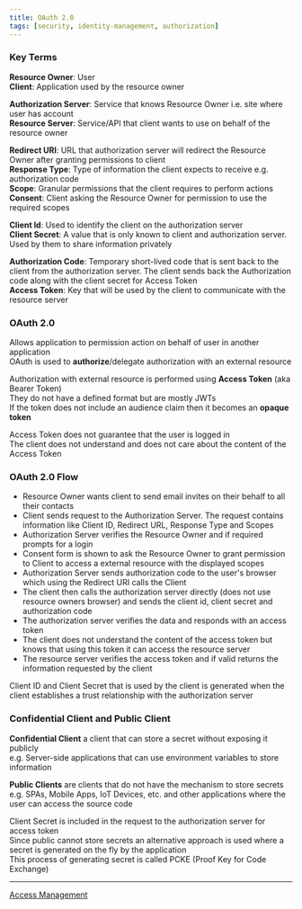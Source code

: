 ```yaml
---
title: OAuth 2.0
tags: [security, identity-management, authorization]
---
```


### Key Terms

**Resource Owner**: User  
**Client**: Application used by the resource owner  

**Authorization Server**: Service that knows Resource Owner i.e. site where user has account  
**Resource Server**: Service/API that client wants to use on behalf of the resource owner  

**Redirect URI**: URL that authorization server will redirect the Resource Owner after granting permissions to client  
**Response Type**: Type of information the client expects to receive e.g. authorization code  
**Scope**: Granular permissions that the client requires to perform actions  
**Consent**: Client asking the Resource Owner for permission to use the required scopes  

**Client Id**: Used to identify the client on the authorization server  
**Client Secret**: A value that is only known to client and authorization server. Used by them to share information privately  

**Authorization Code**: Temporary short-lived code that is sent back to the client from the authorization server. The client sends back the Authorization code along with the client secret for Access Token  
**Access Token**: Key that will be used by the client to communicate with the resource server

### OAuth 2.0

Allows application to permission action on behalf of user in another application  
OAuth is used to **authorize**/delegate authorization with an external resource  

Authorization with external resource is performed using **Access Token** (aka Bearer Token)  
They do not have a defined format but are mostly JWTs  
If the token does not include an audience claim then it becomes an **opaque token**

Access Token does not guarantee that the user is logged in  
The client does not understand and does not care about the content of the Access Token

### OAuth 2.0 Flow

- Resource Owner wants client to send email invites on their behalf to all their contacts  
- Client sends request to the Authorization Server. The request contains information like Client ID, Redirect URL, Response Type and Scopes  
- Authorization Server verifies the Resource Owner and if required prompts for a login  
- Consent form is shown to ask the Resource Owner to grant permission to Client to access a external resource with the displayed scopes  
- Authorization Server sends authorization code to the user's browser which using the Redirect URI calls the Client   
- The client then calls the authorization server directly (does not use resource owners browser) and sends the client id, client secret and authorization code  
- The authorization server verifies the data and responds with an access token  
- The client does not understand the content of the access token but knows that using this token it can access the resource server  
- The resource server verifies the access token and if valid returns the information requested by the client

Client ID and Client Secret that is used by the client is generated when the client establishes a trust relationship with the authorization server

### Confidential Client and Public Client

**Confidential Client** a client that can store a secret without exposing it publicly  
e.g. Server-side applications that can use environment variables to store information

**Public Clients** are clients that do not have the mechanism to store secrets  
e.g. SPAs, Mobile Apps, IoT Devices, etc. and other applications where the user can access the source code 

Client Secret is included in the request to the authorization server for access token  
Since public cannot store secrets an alternative approach is used where a secret is generated on the fly by the application    
This process of generating secret is called PCKE (Proof Key for Code Exchange)

---

[Access Management](Access%20Management.md)